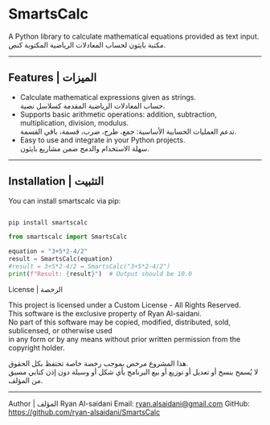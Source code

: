 # SmartsCalc

A Python library to calculate mathematical equations provided as text input.  
مكتبة بايثون لحساب المعادلات الرياضية المكتوبة كنص.

---

## Features | الميزات
- Calculate mathematical expressions given as strings.  
  حساب المعادلات الرياضية المقدمة كسلاسل نصية.
- Supports basic arithmetic operations: addition, subtraction, multiplication, division, modulus.  
  تدعم العمليات الحسابية الأساسية: جمع، طرح، ضرب، قسمة، باقي القسمة.
- Easy to use and integrate in your Python projects.  
  سهلة الاستخدام والدمج ضمن مشاريع بايثون.

---

## Installation | التثبيت

You can install smartscalc via pip:

```bash

pip install smartscalc
```
```python
from smartscalc import SmartsCalc

equation = "3+5*2-4/2"
result = SmartsCalc(equation)
#result = 3+5*2-4/2 = SmartsCalc("3+5*2-4/2")
print(f"Result: {result}")  # Output should be 10.0 

```
License | الرخصة

This project is licensed under a Custom License - All Rights Reserved.  
This software is the exclusive property of Ryan Al-saidani.  
No part of this software may be copied, modified, distributed, sold, sublicensed, or otherwise used  
in any form or by any means without prior written permission from the copyright holder.

هذا المشروع مرخص بموجب رخصة خاصة تحتفظ بكل الحقوق.  
لا يُسمح بنسخ أو تعديل أو توزيع أو بيع البرنامج بأي شكل أو وسيلة دون إذن كتابي مسبق من المؤلف.

---
Author | المؤلف
Ryan Al-saidani
Email: ryan.alsaidani@gmail.com
GitHub: https://github.com/ryan-alsaidani/SmartsCalc